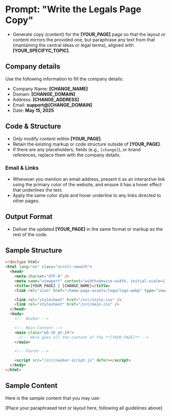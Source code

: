 # Prompt: "Write the Legals Page Copy"

- Generate copy (content) for the **[YOUR_PAGE]** page so that the layout or content mirrors the provided one, but paraphrase any text from that (mantaining the central ideas or legal terms), aligned with **[YOUR_SPECIFYC_TOPIC]**.

## Company details

Use the following information to fill the company details:

- Company Name: **[CHANGE_NAME]**
- Domain: **[CHANGE_DOMAIN]**
- Address: **[CHANGE_ADDRESS]**
- Email: **support@[CHANGE_DOMAIN]**
- Date: **May 15, 2025**

## Code & Structure

- Only modify content within **[YOUR_PAGE]**.  
- Retain the existing markup or code structure outside of **[YOUR_PAGE]**.  
- If there are any placeholders, fields (e.g., `[change]`), or brand references, replace them with the company details.

### Email & Links

- Whenever you mention an email address, present it as an interactive link using the primary color of the website, and ensure it has a hover effect that underlines the text.  
- Apply the same color style and hover underline to any links directed to other pages.

## Output Format

- Deliver the updated **[YOUR_PAGE]** in the same format or markup as the rest of the code.

## Sample Structure

```html
<!doctype html>
<html lang="en" class="scroll-smooth">
  <head>
    <meta charset="UTF-8" />
    <meta name="viewport" content="width=device-width, initial-scale=1.0" />
    <title>[YOUR_PAGE] | [CHANGE_NAME]</title>
    <link rel="icon" href="/home-page-assets/logo/logo.webp" type="image/png" />

    <link rel="stylesheet" href="/src/style.css" />
    <link rel="stylesheet" href="/src/main.css" />
  </head>
  <body>
    <!-- Navbar -->

    <!-- Main Content -->
    <main class="pb-16 pt-24">
      <!-- Here goes all the content of the **[YOUR_PAGE]** -->
    </main>

    <!-- Footer -->

    <script src="/src/navbar-script.js" defer></script>
  </body>
</html>
```

## Sample Content

Here is the sample content that you may use:

[Place your paraphrased text or layout here, following all guidelines above]
